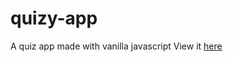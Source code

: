 # quizy-app
A quiz app made with vanilla javascript
View it [here](https://mrbasel.github.io/quizy-app/app/)


